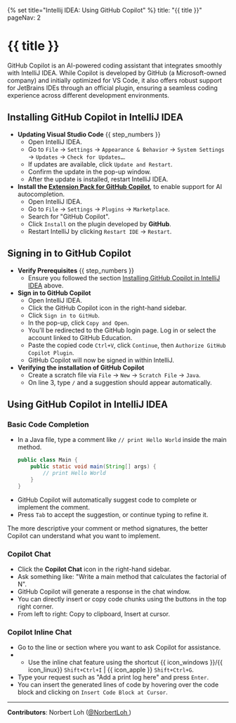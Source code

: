 {% set title="Intellij IDEA: Using GitHub Copilot" %}
<frontmatter>
  title: "{{ title }}"
  pageNav: 2
</frontmatter>

<include src="../common/common-fragments.md#wip-warning" />

# {{ title }}

GitHub Copilot is an AI-powered coding assistant that integrates smoothly with IntelliJ IDEA. While Copilot is developed by GitHub (a Microsoft-owned company) and initially optimized for VS Code, it also offers robust support for JetBrains IDEs through an official plugin, ensuring a seamless coding experience across different development environments.

<include src="copilotSignup.md" />

## Installing GitHub Copilot in IntelliJ IDEA

* **Updating Visual Studio Code** {{ step_numbers }}
  * Open IntelliJ IDEA.
  * Go to `File` → `Settings` → `Appearance & Behavior` → `System Settings` → `Updates` → `Check for Updates…`.
  * If updates are available, click `Update and Restart`.
  * Confirm the update in the pop-up window.
  * After the update is installed, restart IntelliJ IDEA.
* **Install the [Extension Pack for GitHub Copilot](https://plugins.jetbrains.com/plugin/17718-github-copilot)**, to enable support for AI autocompletion.
  * Open IntelliJ IDEA.
  * Go to `File` → `Settings` → `Plugins` → `Marketplace`.
  * Search for "GitHub Copilot".
  * Click `Install` on the plugin developed by **GitHub**.<br>
    <pic src="images/intellijCopilot/copilotPlugin.png" width="400" />
  * Restart IntelliJ by clicking `Restart IDE` → `Restart`.

## Signing in to GitHub Copilot

* **Verify Prerequisites** {{ step_numbers }}
  * Ensure you followed the section [Installing GitHub Copilot in IntelliJ IDEA](#installing-github-copilot-in-intellij-idea) above.
* **Sign in to GitHub Copilot**
  * Open IntelliJ IDEA.
  * Click the GitHub Copilot icon in the right-hand sidebar.<br>
    <pic src="images/intellijCopilot/copilotLogin.png" width="400" />
  * Click `Sign in to GitHub`.
  * In the pop-up, click `Copy and Open`.
  * You'll be redirected to the GitHub login page. Log in or select the account linked to GitHub Education.
  * Paste the copied code `Ctrl+V`, click `Continue`, then `Authorize GitHub Copilot Plugin`.
  * GitHub Copilot will now be signed in within IntelliJ.
* **Verifying the installation of GitHub Copilot**
  * Create a scratch file via `File` → `New` → `Scratch File` → `Java`.
  * On line 3, type `/` and a suggestion should appear automatically.<br>
    <pic src="images/intellijCopilot/copilotSuggestion.png" width="600" />

## Using GitHub Copilot in IntelliJ IDEA

### Basic Code Completion

  * In a Java file, type a comment like `// print Hello World` inside the main method.
    ```java
    public class Main {
        public static void main(String[] args) {
            // print Hello World
        }
    }
    ```
  * GitHub Copilot will automatically suggest code to complete or implement the comment.<br>
    <pic src="images/intellijCopilot/copilotBasicCompletion.png" width="400" />
  * Press `Tab` to accept the suggestion, or continue typing to refine it.
  <box type="tip" seamless>
    The more descriptive your comment or method signatures, the better Copilot can understand what you want to implement.
    </box>

### Copilot Chat

  * Click the **Copilot Chat** icon in the right-hand sidebar.
  * Ask something like: "Write a main method that calculates the factorial of N".
  * GitHub Copilot will generate a response in the chat window.<br>
    <pic src="images/intellijCopilot/copilotChat.png" width="400" />
  * You can directly insert or copy code chunks using the buttons in the top right corner.
  * From left to right: Copy to clipboard, Insert at cursor.

### Copilot Inline Chat

  * Go to the line or section where you want to ask Copilot for assistance.
  * * Use the inline chat feature using the shortcut {{ icon_windows }}/{{ icon_linux}} `Shift+Ctrl+I` | {{ icon_apple }} `Shift+Ctrl+G`.
  * Type your request such as "Add a print log here" and press `Enter`.
  * You can insert the generated lines of code by hovering over the code block and clicking on `Insert Code Block at Cursor`.<br>
    <pic src="images/intellijCopilot/copilotInline.png" width="600" />

---

**Contributors**: Norbert Loh ([@NorbertLoh ](https://github.com/NorbertLoh ))